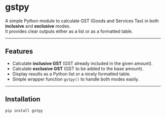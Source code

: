 # gstpy

A simple Python module to calculate GST (Goods and Services Tax) in both **inclusive** and **exclusive** modes.  
It provides clear outputs either as a list or as a formatted table.

---

## Features

- Calculate **inclusive GST** (GST already included in the given amount).
- Calculate **exclusive GST** (GST to be added to the base amount).
- Display results as a Python list or a nicely formatted table.
- Simple wrapper function `gstpy()` to handle both modes easily.

---

## Installation

```bash
pip install gstpy

